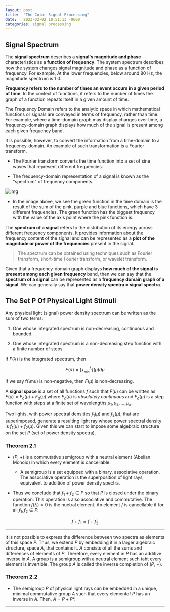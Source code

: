 ```yaml
---
layout: post
title:  "The Color Signal Processing"
date:   2023-02-02 10:51:13 -0600
categories: signal processing
---
```


## Signal Spectrum

The **signal spectrum** describes a **signal's magnitude and phase** characteristics as a **function of frequency**. The system spectrum describes how the system changes signal magnitude and phase as a function of frequency. For example, At the lower frequencies, below around 80 Hz, the magnitude spectrum is 1.0.

**Frequency refers to the number of times an event occurs in a given period of time**. In the context of functions, it refers to the number of times the graph of a function repeats itself in a given amount of time.

The Frequency Domain refers to the analytic space in which mathematical functions or signals are conveyed in terms of frequency, rather than time. For example, where a time-domain graph may display changes over time, a frequency-domain graph displays how much of the signal is present among each given frequency band.

It is possible, however, to convert the information from a time-domain to a frequency-domain. An example of such transformation is a Fourier transform.

- The Fourier transform converts the time function into a set of sine waves that represent different frequencies.
    
- The frequency-domain representation of a signal is known as the "spectrum" of frequency components.

![img]({{site.url}}/img/2/1.png)

- In the image above, we see the green function in the time domain is the result of the sum of the pink, purple and blue functions, which have 3 different frequencies. The green function has the biggest frequency with the value of the axis point where the pink function is.

The **spectrum of a signal** refers to the distribution of its energy across different frequency components. It provides information about the frequency content of the signal and can be represented as a **plot of the magnitude or power of the frequencies** present in the signal.

> The spectrum can be obtained using techniques such as Fourier transform, short-time Fourier transform, or wavelet transform.

Given that a frequency-domain graph displays **how much of the signal is present among each given frequency** band, then we can say that the **spectrum of a signal** can be represented as a **frequency domain graph of a signal**. We can generally say that **power density spectra = signal spectra**.

## The Set P Of Physical Light Stimuli

Any physical light (signal) power density spectrum can be written as the sum of two terms:

1. One whose integrated spectrum is non-decreasing, continuous and bounded.

2. One whose integrated spectrum is a non-decreasing step function with a finite number of steps.

If $F(\lambda)$ is the integrated spectrum, then 

$$
F(\lambda) = \int_{\lambda_{min}}^{\lambda} f(\mu) d\mu
$$

If we say f(\mu) is non-negative, then $F(\mu)$ is non-decreasing. 

A **signal space** is a set of all functions $f$ such that $F(\mu)$ can be written as $F(\mu) = F_c(\mu) + F_d(\mu)$ where $F_c(\mu)$ is *absolutely continuous* and $F_d(\mu)$ is a step function with steps at a finite set of wavelengths $\mu_1, \mu_2, ..., \mu_k$.

Two lights, with power spectral densities $f_1(\mu)$ and $f_2(\mu)$, that are superimposed, generate a resulting light ray whose power spectral density is $f_1(\mu) + f_2(\mu)$. Given this we can start to impose some algebraic structure on the set $P$ (set of power density spectra).

### Theorem 2.1

- ($P$, +) is a commutative semigroup with a neutral element (Abelian Monoid) in which every element is cancellable.

	- A semigroup is a set equipped with a binary, associative operation. The associative operation is the superposition of light rays, equivalent to addition of power density spectra.

- Thus we conclude that $f_1 + f_2 \in P$ so that $P$ is closed under the binary operation. This operation is also associative and commutative. The function $f(\lambda) = 0$ is the nuetral element. An element $f$ is cancellable if for all $f_1, f_2 \in P$:

$$
f + f_1 = f + f_2
$$ 

----

It is not possible to express the difference between two spectra as elements of this space $P$. Thus, we extend $P$ by embedding it in a larger algebraic structure, space $A$, that contains it. $A$ consists of all the sums and differences of elements of $P$. Therefore, every element in $P$ has an additive inverse in $A$. A group is a semigroup with a neutral element such taht every element is invertible. The group $A$ is called the inverse completion of ($P$, +).

### Theorem 2.2

- The semigroup $P$ of physical light rays can be embedded in a unique, minimal commutative group $A$ such that every elementof $P$ has an inverse in $A$. Then, $A = P + P*$.

----










